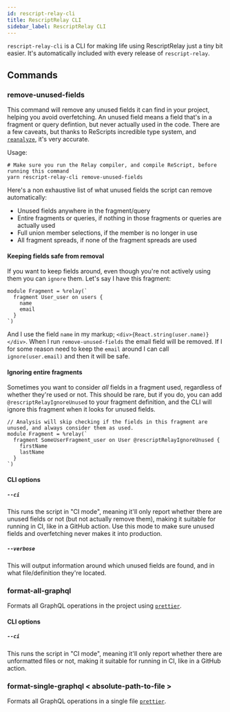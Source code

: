 ```yaml
---
id: rescript-relay-cli
title: RescriptRelay CLI
sidebar_label: RescriptRelay CLI
---
```


`rescript-relay-cli` is a CLI for making life using RescriptRelay just a tiny bit easier. It's automatically included with every release of `rescript-relay`.

## Commands

### remove-unused-fields

This command will remove any unused fields it can find in your project, helping you avoid overfetching. An unused field means a field that's in a fragment or query defintion, but never actually used in the code. There are a few caveats, but thanks to ReScripts incredible type system, and [`reanalyze`](https://github.com/rescript-association/reanalyze), it's very accurate.

Usage:

```
# Make sure you run the Relay compiler, and compile ReScript, before running this command
yarn rescript-relay-cli remove-unused-fields
```

Here's a non exhaustive list of what unused fields the script can remove automatically:

- Unused fields anywhere in the fragment/query
- Entire fragments or queries, if nothing in those fragments or queries are actually used
- Full union member selections, if the member is no longer in use
- All fragment spreads, if none of the fragment spreads are used

#### Keeping fields safe from removal

If you want to keep fields around, even though you're not actively using them you can `ignore` them.
Let's say I have this fragment:

```
module Fragment = %relay(`
  fragment User_user on users {
    name
    email
  }
`)
```

And I use the field `name` in my markup; `<div>{React.string(user.name)}</div>`.
When I run `remove-unused-fields` the email field will be removed.
If I for some reason need to keep the `email` around I can call `ignore(user.email)` and then it will be safe.

#### Ignoring entire fragments

Sometimes you want to consider _all_ fields in a fragment used, regardless of whether they're used or not. This should be rare, but if you do, you can add `@rescriptRelayIgnoreUnused` to your fragment definition, and the CLI will ignore this fragment when it looks for unused fields.

```rescript
// Analysis will skip checking if the fields in this fragment are unused, and always consider them as used.
module Fragment = %relay(`
  fragment SomeUserFragment_user on User @rescriptRelayIgnoreUnused {
    firstName
    lastName
  }
`)
```

#### CLI options

##### `--ci`

This runs the script in "CI mode", meaning it'll only report whether there are unused fields or not (but not actually remove them), making it suitable for running in CI, like in a GitHub action. Use this mode to make sure unused fields and overfetching never makes it into production.

##### `--verbose`

This will output information around which unused fields are found, and in what file/definition they're located.

### format-all-graphql

Formats all GraphQL operations in the project using [`prettier`](https://prettier.io/).

#### CLI options

##### `--ci`

This runs the script in "CI mode", meaning it'll only report whether there are unformatted files or not, making it suitable for running in CI, like in a GitHub action.

### format-single-graphql < absolute-path-to-file >

Formats all GraphQL operations in a single file [`prettier`](https://prettier.io/).

